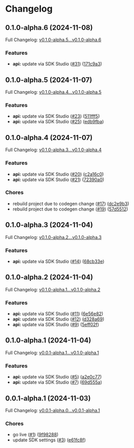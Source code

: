 # Changelog

## 0.1.0-alpha.6 (2024-11-08)

Full Changelog: [v0.1.0-alpha.5...v0.1.0-alpha.6](https://github.com/macanderson/unusualwhales-python/compare/v0.1.0-alpha.5...v0.1.0-alpha.6)

### Features

* **api:** update via SDK Studio ([#31](https://github.com/macanderson/unusualwhales-python/issues/31)) ([171c9a3](https://github.com/macanderson/unusualwhales-python/commit/171c9a3dc4b79f95d76de5897d7fc6658b647f30))

## 0.1.0-alpha.5 (2024-11-07)

Full Changelog: [v0.1.0-alpha.4...v0.1.0-alpha.5](https://github.com/macanderson/unusualwhales-python/compare/v0.1.0-alpha.4...v0.1.0-alpha.5)

### Features

* **api:** update via SDK Studio ([#23](https://github.com/macanderson/unusualwhales-python/issues/23)) ([511fff5](https://github.com/macanderson/unusualwhales-python/commit/511fff55532a342c65f0380039b8cac562efa730))
* **api:** update via SDK Studio ([#25](https://github.com/macanderson/unusualwhales-python/issues/25)) ([edb9fba](https://github.com/macanderson/unusualwhales-python/commit/edb9fbaf05359f923396ff41fd2d9e72afbae30f))

## 0.1.0-alpha.4 (2024-11-07)

Full Changelog: [v0.1.0-alpha.3...v0.1.0-alpha.4](https://github.com/macanderson/unusualwhales-python/compare/v0.1.0-alpha.3...v0.1.0-alpha.4)

### Features

* **api:** update via SDK Studio ([#20](https://github.com/macanderson/unusualwhales-python/issues/20)) ([c2a16c0](https://github.com/macanderson/unusualwhales-python/commit/c2a16c01810c021aa994106910fe0b19c890536c))
* **api:** update via SDK Studio ([#21](https://github.com/macanderson/unusualwhales-python/issues/21)) ([72390a0](https://github.com/macanderson/unusualwhales-python/commit/72390a0c45cbce04e5186bb592d489330e69ad75))


### Chores

* rebuild project due to codegen change ([#17](https://github.com/macanderson/unusualwhales-python/issues/17)) ([dc2e9b3](https://github.com/macanderson/unusualwhales-python/commit/dc2e9b3515877426778ce0079a425225b80594cf))
* rebuild project due to codegen change ([#19](https://github.com/macanderson/unusualwhales-python/issues/19)) ([57d5512](https://github.com/macanderson/unusualwhales-python/commit/57d5512ad0e01fe2c072de1ee095d7479496d45f))

## 0.1.0-alpha.3 (2024-11-04)

Full Changelog: [v0.1.0-alpha.2...v0.1.0-alpha.3](https://github.com/macanderson/unusualwhales-python/compare/v0.1.0-alpha.2...v0.1.0-alpha.3)

### Features

* **api:** update via SDK Studio ([#14](https://github.com/macanderson/unusualwhales-python/issues/14)) ([68cb33e](https://github.com/macanderson/unusualwhales-python/commit/68cb33e0dbeb0206fd0c1b25ddcda5da653ca44e))

## 0.1.0-alpha.2 (2024-11-04)

Full Changelog: [v0.1.0-alpha.1...v0.1.0-alpha.2](https://github.com/macanderson/unusualwhales-python/compare/v0.1.0-alpha.1...v0.1.0-alpha.2)

### Features

* **api:** update via SDK Studio ([#11](https://github.com/macanderson/unusualwhales-python/issues/11)) ([6e56e82](https://github.com/macanderson/unusualwhales-python/commit/6e56e82977b465a633605c38e49ed4f8489ab9a5))
* **api:** update via SDK Studio ([#12](https://github.com/macanderson/unusualwhales-python/issues/12)) ([d328a69](https://github.com/macanderson/unusualwhales-python/commit/d328a69b804bec43d330dc98ec4c5a601d27f306))
* **api:** update via SDK Studio ([#9](https://github.com/macanderson/unusualwhales-python/issues/9)) ([5eff02f](https://github.com/macanderson/unusualwhales-python/commit/5eff02f324a83ca6101e3b540b9659f4e87a2a80))

## 0.1.0-alpha.1 (2024-11-04)

Full Changelog: [v0.0.1-alpha.1...v0.1.0-alpha.1](https://github.com/macanderson/unusualwhales-python/compare/v0.0.1-alpha.1...v0.1.0-alpha.1)

### Features

* **api:** update via SDK Studio ([#5](https://github.com/macanderson/unusualwhales-python/issues/5)) ([a2e0c77](https://github.com/macanderson/unusualwhales-python/commit/a2e0c77eba7055f4cbc268e72ed8d0aeed3a7f61))
* **api:** update via SDK Studio ([#7](https://github.com/macanderson/unusualwhales-python/issues/7)) ([69d555a](https://github.com/macanderson/unusualwhales-python/commit/69d555a9edb9c6312249ad9e18b452f40db17dfa))

## 0.0.1-alpha.1 (2024-11-03)

Full Changelog: [v0.0.1-alpha.0...v0.0.1-alpha.1](https://github.com/macanderson/unusualwhales-python/compare/v0.0.1-alpha.0...v0.0.1-alpha.1)

### Chores

* go live ([#1](https://github.com/macanderson/unusualwhales-python/issues/1)) ([9f98288](https://github.com/macanderson/unusualwhales-python/commit/9f98288b0a20adeae10e361686acf6bce17f2d0a))
* update SDK settings ([#3](https://github.com/macanderson/unusualwhales-python/issues/3)) ([e61fc8f](https://github.com/macanderson/unusualwhales-python/commit/e61fc8f3ac2dc50cad982147d3c0c21b00ed3819))
